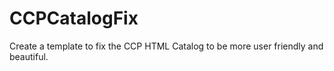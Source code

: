 # CCPCatalogFix
Create a template to fix the CCP HTML Catalog to be more user friendly and beautiful.

